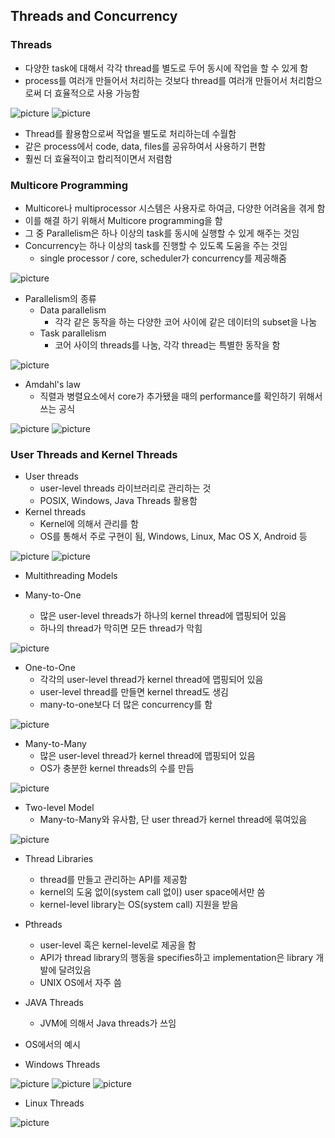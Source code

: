 ## Threads and Concurrency

### Threads
- 다양한 task에 대해서 각각 thread를 별도로 두어 동시에 작업을 할 수 있게 함
- process를 여러개 만들어서 처리하는 것보다 thread를 여러개 만들어서 처리함으로써 더 효율적으로 사용 가능함

![picture](/img/OS/Threads/one.png)
![picture](/img/OS/Threads/two.png)

- Thread를 활용함으로써 작업을 별도로 처리하는데 수월함
- 같은 process에서 code, data, files를 공유하여서 사용하기 편함
- 훨씬 더 효율적이고 합리적이면서 저렴함

### Multicore Programming
- Multicore나 multiprocessor 시스템은 사용자로 하여금, 다양한 어려움을 겪게 함
- 이를 해결 하기 위해서 Multicore programming을 함
- 그 중 Parallelism은 하나 이상의 task를 동시에 실행할 수 있게 해주는 것임
- Concurrency는 하나 이상의 task를 진행할 수 있도록 도움을 주는 것임
	- single processor / core, scheduler가 concurrency를 제공해줌

![picture](/img/OS/Threads/three.png)

- Parallelism의 종류
	- Data parallelism 
		- 각각 같은 동작을 하는 다양한 코어 사이에 같은 데이터의 subset을 나눔
	- Task parallelism
		- 코어 사이의 threads를 나눔, 각각 thread는 특별한 동작을 함

![picture](/img/OS/Threads/four.png)

- Amdahl's law
	- 직렬과 병렬요소에서 core가 추가됐을 때의 performance를 확인하기 위해서 쓰는 공식

![picture](/img/OS/Threads/five.png)
![picture](/img/OS/Threads/six.png)

### User Threads and Kernel Threads
- User threads
	- user-level threads 라이브러리로 관리하는 것
	- POSIX, Windows, Java Threads 활용함
- Kernel threads
	- Kernel에 의해서 관리를 함
	- OS를 통해서 주로 구현이 됨, Windows, Linux, Mac OS X, Android 등

![picture](/img/OS/Threads/seven.png)
![picture](/img/OS/Threads/eight.png)

- Multithreading Models

- Many-to-One
	- 많은 user-level threads가 하나의 kernel thread에 맵핑되어 있음
	- 하나의 thread가 막히면 모든 thread가 막힘

![picture](/img/OS/Threads/nine.png)

- One-to-One
	- 각각의 user-level thread가 kernel thread에 맵핑되어 있음
	- user-level thread를 만들면 kernel thread도 생김
	- many-to-one보다 더 많은 concurrency를 함

![picture](/img/OS/Threads/ten.png)

- Many-to-Many
	- 많은 user-level thread가 kernel thread에 맵핑되어 있음
	- OS가 충분한 kernel threads의 수를 만듬

![picture](/img/OS/Threads/eleven.png)

- Two-level Model
	- Many-to-Many와 유사함, 단 user thread가 kernel thread에 묶여있음

![picture](/img/OS/Threads/twelve.png)

- Thread Libraries
	- thread를 만들고 관리하는 API를 제공함
	- kernel의 도움 없이(system call 없이) user space에서만 씀
	- kernel-level library는 OS(system call) 지원을 받음

- Pthreads
	- user-level 혹은 kernel-level로 제공을 함
	- API가 thread library의 행동을 specifies하고 implementation은 library 개발에 달려있음
	- UNIX OS에서 자주 씀

- JAVA Threads
	- JVM에 의해서 Java threads가 쓰임

- OS에서의 예시
- Windows Threads

![picture](/img/OS/Threads/thirteen.png)
![picture](/img/OS/Threads/fourteen.png)
![picture](/img/OS/Threads/fifteen.png)

- Linux Threads

![picture](/img/OS/Threads/sixteen.png)

